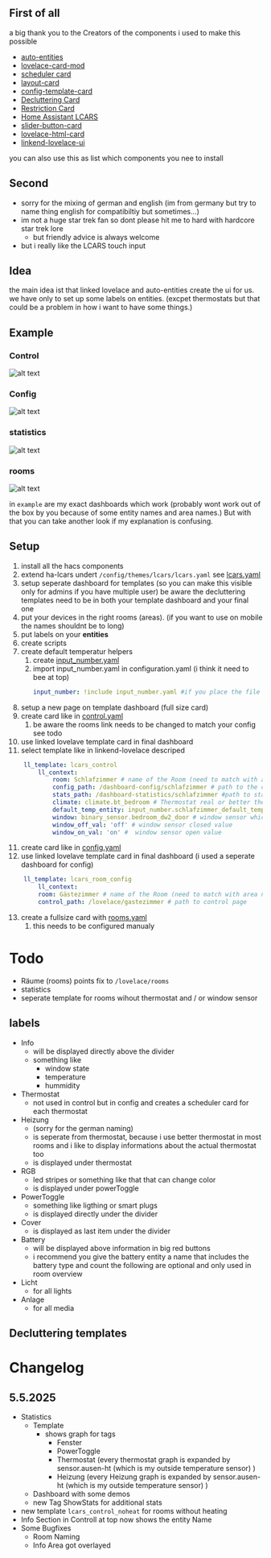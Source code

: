 ## First of all
a big thank you to the Creators of the components i used to make this possible
- [auto-entities](https://github.com/thomasloven/lovelace-auto-entities)
- [lovelace-card-mod](https://github.com/thomasloven/lovelace-card-mod)
- [scheduler card](https://github.com/nielsfaber/scheduler-card)
- [layout-card](https://github.com/thomasloven/lovelace-layout-card)
- [config-template-card](https://github.com/iantrich/config-template-card)
- [Decluttering Card](https://github.com/custom-cards/decluttering-card)
- [Restriction Card](https://github.com/iantrich/restriction-card)
- [Home Assistant LCARS](https://github.com/th3jesta/ha-lcars)
- [slider-button-card](https://github.com/custom-cards/slider-button-card)
- [lovelace-html-card](https://github.com/PiotrMachowski/lovelace-html-card)
- [linkend-lovelace-ui](https://github.com/daredoes/linked-lovelace-ui)

you can also use this as list which components you nee to install

## Second
- sorry for the mixing of german and english (im from germany but try to name thing english for compatibiltiy but sometimes...)
- im not a huge star trek fan so dont please hit me to hard with hardcore star trek lore 
  - but friendly advice is always welcome
- but i really like the LCARS touch input

## Idea
the main idea ist that linked lovelace and auto-entities create the ui for us.
we have only to set up some labels on entities. (excpet thermostats but that could be a problem in how i want to have some things.)

## Example

### Control
![alt text](roomcontrol.png)

### Config
![alt text](config.png)

### statistics
![alt text](statistics.png)

### rooms
![alt text](rooms.png)

in ``example`` are my exact dashboards which work (probably wont work out of the box by you because of some entity names and area names.) 
But with that you can take another look if my explanation is confusing.

## Setup
1. install all the hacs components
2. extend ha-lcars undert ``/config/themes/lcars/lcars.yaml`` see [lcars.yaml](lcars.yaml)
3. setup seperate dashboard for templates (so you can make this visible only for admins if you have multiple user)
   be aware the decluttering templates need to be in both your template dashboard and your final one
4. put your devices in the right rooms (areas). (if you want to use on mobile the names shouldnt be to long)
5. put labels on your **entities** 
6. create scripts
7. create default temperatur helpers
   1. create [input_number.yaml](input_number.yaml)
   2. import input_number.yaml in configuration.yaml (i think it need to bee at top)
      ```yaml
      input_number: !include input_number.yaml #if you place the file in the same folder as configuration.yaml
      ```
8. setup a new page on template dashboard (full size card)
9. create card like in [control.yaml](control.yaml)
   1. be aware the rooms link needs to be changed to match your config see todo
10. use linked lovelave template card in final dashboard
   1. select template like in linkend-lovelace descriped

```yaml
    ll_template: lcars_control
        ll_context:
            room: Schlafzimmer # name of the Room (need to match with area name)
            config_path: /dashboard-config/schlafzimmer # path to the config page
            stats_path: /dashboard-statistics/schlafzimmer #path to statistics 
            climate: climate.bt_bedroom # Thermostat real or better thermostat
            default_temp_entity: input_number.schlafzimmer_default_temperatur # the corresponding input helper for the room
            window: binary_sensor.bedroom_dw2_door # window sensor which toggels heating of (if window open the thermostat gets hidden and a message appears)
            window_off_val: 'off' # window sensor closed value 
            window_on_val: 'on' #  window sensor open value
```
11. create card like in [config.yaml](config.yaml)
12. use linked lovelave template card in final dashboard (i used a seperate dashboard for config)

```yaml
    ll_template: lcars_room_config
        ll_context:
        room: Gästezimmer # name of the Room (need to match with area name)
        control_path: /lovelace/gastezimmer # path to control page
   ```
13. create a fullsize card with [rooms.yaml](rooms.yaml)
    1.  this needs to be configured manualy
    

# Todo
- Räume (rooms) points fix to `/lovelace/rooms`
- statistics
- seperate template for rooms wihout thermostat and / or window sensor

## labels
- Info
  - will be displayed directly above the divider
  - something like
    - window state
    - temperature
    - hummidity
- Thermostat
  - not used in control but in config and creates a scheduler card for each thermostat
- Heizung
  - (sorry for the german naming)
  - is seperate from thermostat, because i use better thermostat in most rooms and i like to display informations about the actual thermostat too
  - is displayed under thermostat
- RGB
  - led stripes or something like that that can change color
  - is displayed under powerToggle
- PowerToggle
  - something like ligthing or smart plugs
  - is displayed directly under the divider
- Cover
  - is displayed as last item under the divider
- Battery
  - will be displayed above information in big red buttons
  - i recommend you give the battery entity a name that includes the battery type and count
the following are optional and only used in room overview
- Licht
  - for all lights
- Anlage
  - for all media





## Decluttering templates

# Changelog
## 5.5.2025
- Statistics
  - Template
    - shows graph for tags
      - Fenster
      - PowerToggle
      - Thermostat (every thermostat graph is expanded by sensor.ausen-ht (which is my outside temperature sensor) )
      - Heizung (every Heizung graph is expanded by sensor.ausen-ht (which is my outside temperature sensor) )
  - Dashboard with some demos
  - new Tag ShowStats for additional stats
- new template `lcars_control_noheat` for rooms without heating
- Info Section in Controll at top now shows the entity Name
- Some Bugfixes
  - Room Naming
  - Info Area got overlayed
